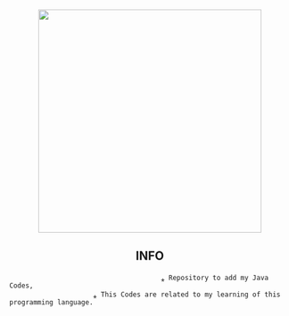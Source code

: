 ### <div align="center"> <img src="https://user-images.githubusercontent.com/78722016/136835588-f83494bc-4b45-4316-acf7-b4853ba84011.jpg" width="400"> </div>
## <div align="center"> INFO </div>
                                          ⁎ Repository to add my Java Codes,
                         ⁎ This Codes are related to my learning of this programming language.
